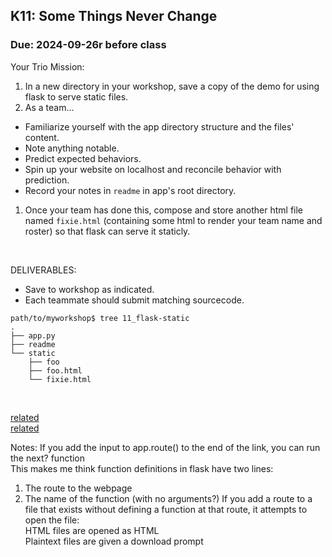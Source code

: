 ## K11: Some Things Never Change
### Due: 2024-09-26r before class

Your Trio Mission:

1. In a new directory in your workshop, save a copy of the demo for using flask to serve static files.
1. As a team...
  - Familiarize yourself with the app directory structure and the files' content.
  - Note anything notable.
  - Predict expected behaviors.
  - Spin up your website on localhost and reconcile behavior with prediction.
  - Record your notes in `readme` in app's root directory.
1. Once your team has done this, compose and store another html file named `fixie.html` (containing some html to render your team name and roster) so that flask can serve it staticly.

<br>

DELIVERABLES:
* Save to workshop as indicated.
* Each teammate should submit matching sourcecode.

```
path/to/myworkshop$ tree 11_flask-static
.
├── app.py
├── readme
└── static
    ├── foo
    ├── foo.html
    └── fixie.html
```

<br>

[related](https://ukulelemagazine.com/lessons/uke-lesson-3-chords-and-the-truth-country-songwriting-legend-harlan-howard)  
[related](https://en.wikipedia.org/wiki/Plain_text)  

Notes:
If you add the input to app.route() to the end of the link, you can run the next? function   
This makes me think function definitions in flask have two lines:   
1. The route to the webpage
2. The name of the function (with no arguments?)
If you add a route to a file that exists without defining a function at that route, it attempts to open the file:   
HTML files are opened as HTML   
Plaintext files are given a download prompt   
